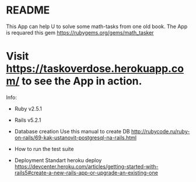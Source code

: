 # README

This App can help U to solve some math-tasks from one old book.
The App is requared this gem https://rubygems.org/gems/math_tasker

# Visit https://taskoverdose.herokuapp.com/ to see the App in action.

Info:

* Ruby v2.5.1
* Rails v5.2.1

* Database creation 
    Use this manual to create DB 
    http://rubycode.ru/ruby-on-rails/69-kak-ustanovit-postgresql-na-rails.html

* How to run the test suite

* Deployment
  Standart heroku deploy
  https://devcenter.heroku.com/articles/getting-started-with-rails5#create-a-new-rails-app-or-upgrade-an-existing-one

